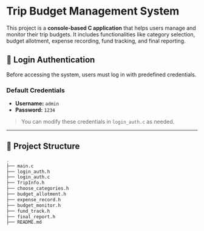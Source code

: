 # Trip Budget Management System

This project is a **console-based C application** that helps users manage and monitor their trip budgets. It includes functionalities like category selection, budget allotment, expense recording, fund tracking, and final reporting.

## 🔐 Login Authentication

Before accessing the system, users must log in with predefined credentials.

### Default Credentials
- **Username:** `admin`
- **Password:** `1234`

> You can modify these credentials in `login_auth.c` as needed.

---

## 📁 Project Structure

```bash
.
├── main.c
├── login_auth.h
├── login_auth.c
├── TripInfo.h
├── choose_categories.h
├── budget_allotment.h
├── expense_record.h
├── budget_monitor.h
├── fund_track.h
├── final_report.h
├── README.md

